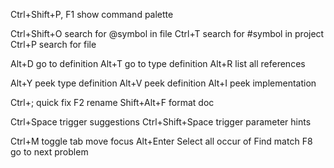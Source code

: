 Ctrl+Shift+P, F1  show command palette

Ctrl+Shift+O  search for @symbol in file
Ctrl+T        search for #symbol in project
Ctrl+P        search for file

Alt+D   go to definition
Alt+T   go to type definition
Alt+R   list all references

Alt+Y   peek type definition
Alt+V   peek definition
Alt+I   peek implementation

Ctrl+;         quick fix
F2             rename
Shift+Alt+F    format doc

Ctrl+Space        trigger suggestions
Ctrl+Shift+Space  trigger parameter hints

Ctrl+M     toggle tab move focus
Alt+Enter  Select all occur of Find match
F8         go to next problem
